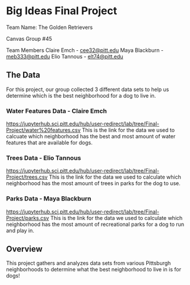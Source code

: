 # Big Ideas Final Project

Team Name: The Golden Retrievers

Canvas Group #45

Team Members
Claire Emch - cee32@pitt.edu
Maya Blackburn - meb333@pitt.edu
Elio Tannous - elt74@pitt.edu

## The Data
For this project, our group collected 3 different data sets to help us determine which is the best neighborhood for a dog to live in.

### Water Features Data - Claire Emch
https://jupyterhub.sci.pitt.edu/hub/user-redirect/lab/tree/Final-Project/water%20features.csv 
This is the link for the data we used to calcuate which neighborhood has the best and most amount of water features that are available for dogs.

### Trees Data - Elio Tannous
https://jupyterhub.sci.pitt.edu/hub/user-redirect/lab/tree/Final-Project/trees.csv
This is the link for the data we used to calculate which neighborhood has the most amount of trees in parks for the dog to use. 

### Parks Data - Maya Blackburn
https://jupyterhub.sci.pitt.edu/hub/user-redirect/lab/tree/Final-Project/parks.csv
This is the link for the data we used to calculate which neighborhood has the most amount of recreational parks for a dog to run and play in. 

## Overview
This project gathers and analyzes data sets from various Pittsburgh neighborhoods to determine what the best neighborhood to live in is for dogs!
